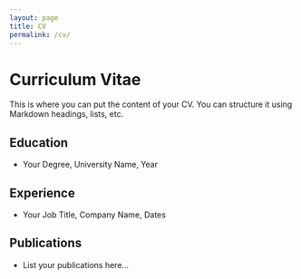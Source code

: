 ```yaml
---
layout: page
title: CV
permalink: /cv/
---
```


# Curriculum Vitae

This is where you can put the content of your CV.
You can structure it using Markdown headings, lists, etc.

## Education
*   Your Degree, University Name, Year

## Experience
*   Your Job Title, Company Name, Dates

## Publications
*   List your publications here...

